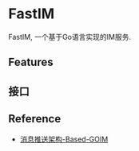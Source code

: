 # FastIM

FastIM, 一个基于Go语言实现的IM服务.

## Features



## 接口

## Reference

- [消息推送架构-Based-GOIM](https://zhuanlan.zhihu.com/p/128941542)

